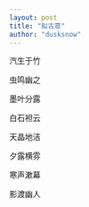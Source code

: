 ```yaml
---
layout: post
title: "拟古意"
author: "dusksnow"
---
```


汽生于竹

虫鸣幽之

墨叶分露

白石袒云

天晶地洁

夕露横雰

寒声漱幕

影渡幽人

